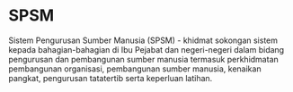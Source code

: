 # SPSM
Sistem Pengurusan Sumber Manusia (SPSM) - khidmat sokongan sistem kepada bahagian-bahagian di Ibu Pejabat dan negeri-negeri dalam bidang pengurusan dan pembangunan sumber manusia termasuk perkhidmatan pembangunan organisasi, pembangunan sumber manusia, kenaikan pangkat, pengurusan tatatertib serta keperluan latihan.
